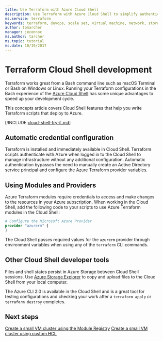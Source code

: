 ```yaml
---
title: Use Terraform with Azure Cloud Shell
description: Use Terraform with Azure Cloud Shell to simplify authentication and template configuration.
ms.service: terraform
keywords: terraform, devops, scale set, virtual machine, network, storage, modules
author: tomarcher
manager: jeconnoc
ms.author: tarcher
ms.topic: tutorial
ms.date: 10/19/2017
---
```


# Terraform Cloud Shell development 

Terraform works great from a Bash command line such as macOS Terminal or Bash on Windows or Linux. Running your Terraform configurations in the Bash experience of the [Azure Cloud Shell](/azure/cloud-shell/overview) has some unique advantages to speed up your development cycle.

This concepts article covers Cloud Shell features that help you write Terraform scripts that deploy to Azure.

[!INCLUDE [cloud-shell-try-it.md](../../includes/cloud-shell-try-it.md)]

## Automatic credential configuration

Terraform is installed and immediately available in Cloud Shell. Terraform scripts authenticate with Azure when logged in to the Cloud Shell to manage infrastructure without any additional configuration. Automatic authentication bypasses the need to manually create an Active Directory service principal and configure the Azure Terraform provider variables.


## Using Modules and Providers

Azure Terraform modules require credentials to access and make changes to the resources in your Azure subscription. When working in the Cloud Shell, add the following code to your scripts to use Azure Terraform modules in the Cloud Shell:

```tf
# Configure the Microsoft Azure Provider
provider "azurerm" {
}
```

The Cloud Shell passes required values for the `azurerm` provider through environment variables when using any of the `terraform` CLI commands.

## Other Cloud Shell developer tools

Files and shell states persist in Azure Storage between Cloud Shell sessions. Use [Azure Storage Explorer](/azure/vs-azure-tools-storage-manage-with-storage-explorer) to copy and upload files to the Cloud Shell from your local computer.

The Azure CLI 2.0 is available in the Cloud Shell and is a great tool for testing configurations and checking your work after a `terraform apply` or `terraform destroy` completes.


## Next steps

[Create a small VM cluster using the Module Registry](terraform-create-vm-cluster-module.md)
[Create a small VM cluster using custom HCL](terraform-create-vm-cluster-with-infrastructure.md)

